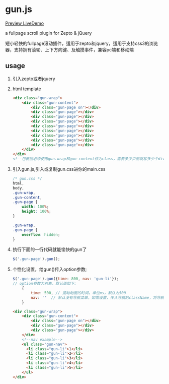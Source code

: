 # gun.js

<a href="https://win5do.github.io/gun.js/" target="_blank">Preview LiveDemo</a>

a fullpage scroll plugin for Zepto &amp; jQuery

短小轻快的fullpage滚动插件，适用于zepto和jquery，适用于支持css3的浏览器，支持拥有滚轮、上下方向键、及触摸事件，兼容pc端和移动端

## usage

1. 引入zepto或者jquery

2. html template
    
    ```html
    <div class="gun-wrap">
        <div class="gun-content">
            <div class="gun-page on"></div>
            <div class="gun-page"></div>
            <div class="gun-page"></div>
            <div class="gun-page"></div>
            <div class="gun-page"></div>
            <div class="gun-page"></div>
            <div class="gun-page"></div>
            <div class="gun-page"></div>
            <div class="gun-page"></div>
        </div>
    </div>
    <!--包裹层必须使用gun.wrap和gun-content作为class，需要多少页面就写多少个div.gun-page，可以设置多个class来自定义每页的css-->
    ```
          
3. 引入gun.js,引入或复制gun.css进你的main.css

    ```css
    /* gun.css */
    html,
    body,
    .gun-wrap,
    .gun-content,
    .gun-page {
        width: 100%;
        height: 100%;
    }

    .gun-wrap,
    .gun-page {
        overflow: hidden;
    }
    ```

4. 执行下面的一行代码就能愉快的gun了
                        
    ```js
    $('.gun-page').gun();
    ```

5. 个性化设置，给gun()传入option参数;

    ```js
    $('.gun-page').gun({time: 800, nav: 'gun-li'});
    // option参数为对象，默认值如下:
        {
            time: 500, // 滚动动画的时间，单位ms，默认为500
            nav: ''  // 默认没有导航菜单，如需设置，传入导航的className，将导航写在div.gun-wrap中，自定义导航css
        }
    ```

    ```html
    <div class="gun-wrap">
        <div class="gun-content">
            <div class="gun-page on"></div>
            <div class="gun-page"></div>
            <div class="gun-page"></div>
        </div>
        <!--nav example-->
        <ul class="gun-nav">
          <li class="gun-li">1</li>
          <li class="gun-li">2</li>
          <li class="gun-li">3</li>
          <li class="gun-li">4</li>
          <li class="gun-li">5</li>
        </ul>
    </div>
    ```
